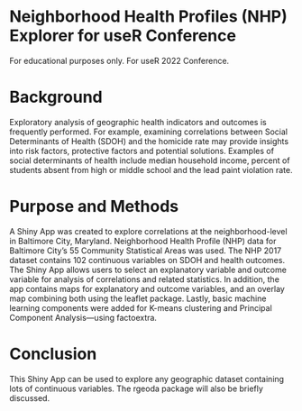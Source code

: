 # Neighborhood Health Profiles (NHP) Explorer for useR Conference
For educational purposes only. For useR 2022 Conference.

# Background
Exploratory analysis of geographic health indicators and outcomes is frequently performed. For example, examining correlations between Social Determinants of Health (SDOH) and the homicide rate may provide insights into risk factors, protective factors and potential solutions. Examples of social determinants of health include median household income, percent of students absent from high or middle school and the lead paint violation rate. 

# Purpose and Methods
A Shiny App was created to explore correlations at the neighborhood-level in Baltimore City, Maryland. Neighborhood Health Profile (NHP) data for Baltimore City’s 55 Community Statistical Areas was used.  The NHP 2017 dataset contains 102 continuous variables on SDOH and health outcomes.  The Shiny App allows users to select an explanatory variable and outcome variable for analysis of correlations and related statistics.   In addition, the app contains maps for explanatory and outcome variables, and an overlay map combining both using the leaflet package. Lastly, basic machine learning components were added for K-means clustering and Principal Component Analysis—using factoextra.  

# Conclusion
This Shiny App can be used to explore any geographic dataset containing lots of continuous variables. The rgeoda package will also be briefly discussed.
